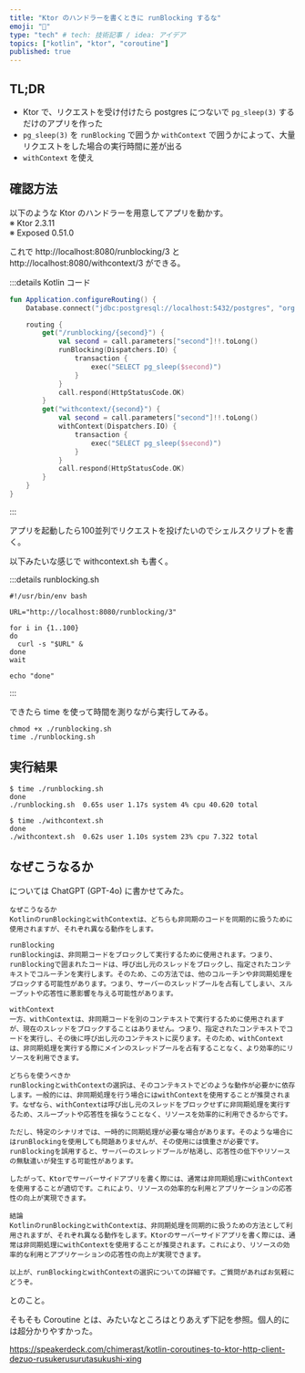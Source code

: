```yaml
---
title: "Ktor のハンドラーを書くときに runBlocking するな"
emoji: "🙌"
type: "tech" # tech: 技術記事 / idea: アイデア
topics: ["kotlin", "ktor", "coroutine"]
published: true
---
```


## TL;DR

* Ktor で、リクエストを受け付けたら postgres につないで `pg_sleep(3)` するだけのアプリを作った
* `pg_sleep(3)` を `runBlocking` で囲うか `withContext` で囲うかによって、大量リクエストをした場合の実行時間に差が出る
* `withContext` を使え

## 確認方法

以下のような Ktor のハンドラーを用意してアプリを動かす。  
※ Ktor 2.3.11  
※ Exposed 0.51.0  

これで http://localhost:8080/runblocking/3 と http://localhost:8080/withcontext/3 ができる。

:::details Kotlin コード

```kotlin
fun Application.configureRouting() {
    Database.connect("jdbc:postgresql://localhost:5432/postgres", "org.postgresql.Driver", "postgres", "postgres")

    routing {
        get("/runblocking/{second}") {
            val second = call.parameters["second"]!!.toLong()
            runBlocking(Dispatchers.IO) {
                transaction {
                    exec("SELECT pg_sleep($second)")
                }
            }
            call.respond(HttpStatusCode.OK)
        }
        get("withcontext/{second}") {
            val second = call.parameters["second"]!!.toLong()
            withContext(Dispatchers.IO) {
                transaction {
                    exec("SELECT pg_sleep($second)")
                }
            }
            call.respond(HttpStatusCode.OK)
        }
    }
}
```

:::

アプリを起動したら100並列でリクエストを投げたいのでシェルスクリプトを書く。

以下みたいな感じで withcontext.sh も書く。

:::details runblocking.sh

```shell
#!/usr/bin/env bash

URL="http://localhost:8080/runblocking/3"

for i in {1..100}
do
  curl -s "$URL" &
done
wait

echo "done"
```

:::

できたら time を使って時間を測りながら実行してみる。

```shell
chmod +x ./runblocking.sh
time ./runblocking.sh
```

## 実行結果

```
$ time ./runblocking.sh
done
./runblocking.sh  0.65s user 1.17s system 4% cpu 40.620 total
```

```
$ time ./withcontext.sh
done
./withcontext.sh  0.62s user 1.10s system 23% cpu 7.322 total
```

## なぜこうなるか

については ChatGPT (GPT-4o) に書かせてみた。

```
なぜこうなるか
KotlinのrunBlockingとwithContextは、どちらも非同期のコードを同期的に扱うために使用されますが、それぞれ異なる動作をします。

runBlocking
runBlockingは、非同期コードをブロックして実行するために使用されます。つまり、runBlockingで囲まれたコードは、呼び出し元のスレッドをブロックし、指定されたコンテキストでコルーチンを実行します。そのため、この方法では、他のコルーチンや非同期処理をブロックする可能性があります。つまり、サーバーのスレッドプールを占有してしまい、スループットや応答性に悪影響を与える可能性があります。

withContext
一方、withContextは、非同期コードを別のコンテキストで実行するために使用されますが、現在のスレッドをブロックすることはありません。つまり、指定されたコンテキストでコードを実行し、その後に呼び出し元のコンテキストに戻ります。そのため、withContextは、非同期処理を実行する際にメインのスレッドプールを占有することなく、より効率的にリソースを利用できます。

どちらを使うべきか
runBlockingとwithContextの選択は、そのコンテキストでどのような動作が必要かに依存します。一般的には、非同期処理を行う場合にはwithContextを使用することが推奨されます。なぜなら、withContextは呼び出し元のスレッドをブロックせずに非同期処理を実行するため、スループットや応答性を損なうことなく、リソースを効率的に利用できるからです。

ただし、特定のシナリオでは、一時的に同期処理が必要な場合があります。そのような場合にはrunBlockingを使用しても問題ありませんが、その使用には慎重さが必要です。runBlockingを誤用すると、サーバーのスレッドプールが枯渇し、応答性の低下やリソースの無駄遣いが発生する可能性があります。

したがって、Ktorでサーバーサイドアプリを書く際には、通常は非同期処理にwithContextを使用することが適切です。これにより、リソースの効率的な利用とアプリケーションの応答性の向上が実現できます。

結論
KotlinのrunBlockingとwithContextは、非同期処理を同期的に扱うための方法として利用されますが、それぞれ異なる動作をします。Ktorのサーバーサイドアプリを書く際には、通常は非同期処理にwithContextを使用することが推奨されます。これにより、リソースの効率的な利用とアプリケーションの応答性の向上が実現できます。

以上が、runBlockingとwithContextの選択についての詳細です。ご質問があればお気軽にどうぞ。
```

とのこと。

そもそも Coroutine とは、みたいなところはとりあえず下記を参照。個人的には超分かりやすかった。

https://speakerdeck.com/chimerast/kotlin-coroutines-to-ktor-http-client-dezuo-rusukerusurutasukushi-xing
